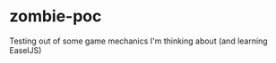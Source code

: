 zombie-poc
==========

Testing out of some game mechanics I'm thinking about (and learning EaselJS)
